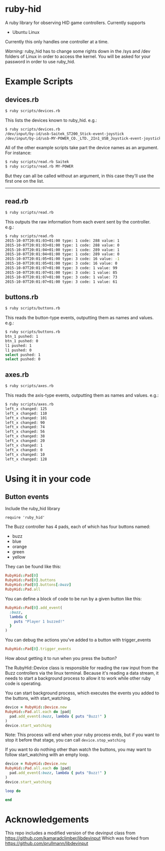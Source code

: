 ruby-hid
==========

A ruby library for observing HID game controllers. Currently supports

* Ubuntu Linux

Currently this only handles one controller at a time.

*Warning:* ruby_hid has to change some rights down in the /sys and /dev
folders of Linux in order to access the kernel. You will be asked for
your password in order to use ruby_hid.

Example Scripts
===============

devices.rb
----------

```bash
$ ruby scripts/devices.rb
```

This lists the devices known to ruby_hid. e.g.:

```bash
$ ruby scripts/devices.rb
/dev/input/by-id/usb-Saitek_ST200_Stick-event-joystick
/dev/input/by-id/usb-MY-POWER_CO._LTD._2In1_USB_Joystick-event-joystick
```

All of the other example scripts take part the device names as
an argument. For instance:

```bash
$ ruby scripts/read.rb Saitek
$ ruby scripts/read.rb MY-POWER
```

But they can all be called without an argument, in
this case they'll use the first one on the list.

-----------------------

read.rb
-------

```bash
$ ruby scripts/read.rb 
```

This outputs the raw information from each event sent
by the controller. e.g.:

```bash
$ ruby scripts/read.rb 
2015-10-07T20:01:03+01:00 type: 1 code: 288 value: 1
2015-10-07T20:01:03+01:00 type: 1 code: 288 value: 0
2015-10-07T20:01:04+01:00 type: 1 code: 289 value: 1
2015-10-07T20:01:04+01:00 type: 1 code: 289 value: 0
2015-10-07T20:01:05+01:00 type: 3 code: 16 value: -1
2015-10-07T20:01:05+01:00 type: 3 code: 16 value: 0
2015-10-07T20:01:07+01:00 type: 3 code: 1 value: 99
2015-10-07T20:01:07+01:00 type: 3 code: 1 value: 85
2015-10-07T20:01:07+01:00 type: 3 code: 1 value: 73
2015-10-07T20:01:07+01:00 type: 3 code: 1 value: 61
```

buttons.rb
----------

```bash
$ ruby scripts/buttons.rb 
```

This reads the button-type events, outputting them as
names and values. e.g.:

```bash
$ ruby scripts/buttons.rb 
btn_1 pushed: 1
btn_1 pushed: 0
l1 pushed: 1
l1 pushed: 0
select pushed: 1
select pushed: 0
```

axes.rb
----------

```bash
$ ruby scripts/axes.rb 
```

This reads the axis-type events, outputting them as
names and values. e.g.:

```bash
$ ruby scripts/axes.rb 
left_x changed: 125
left_x changed: 110
left_x changed: 101
left_x changed: 90
left_x changed: 74
left_x changed: 56
left_x changed: 38
left_x changed: 20
left_x changed: 1
left_x changed: 0
left_x changed: 10
left_x changed: 128
```


Using it in your code
=====================

Button events
-------------

Include the ruby_hid library

`require 'ruby_hid'`

The Buzz controller has 4 pads, each of which has four buttons named:
 
 * buzz
 * blue
 * orange
 * green
 * yellow

They can be found like this:

```ruby
RubyHid::Pad[0]
RubyHid::Pad[0].buttons
RubyHid::Pad[0].buttons[:buzz]
RubyHid::Pad.all
```

You can define a block of code to be run by a given button like this:

```ruby
RubyHid::Pad[0].add_event(
  :buzz,
  lambda {
    puts "Player 1 buzzed!"
  }
)
```

You can debug the actions you've added to a button with trigger_events

```ruby
RubyHid::Pad[0].trigger_events
```

How about getting it to run when you press the button?

The RubyHid::Device class is responsible for reading the raw input
from the Buzz controllers via the linux terminal. Because it's reading
a data stream, it needs to start a background process to allow it to 
work while other ruby code is operating.

You can start background process, which executes the events you added
to the buttons, with start_watching.

```ruby
device = RubyHid::Device.new
RubyHid::Pad.all.each do |pad|
  pad.add_event(:buzz, lambda { puts "Buzz!" }
)
device.start_watching
```

Note: This process will end when your ruby process ends, but if you
want to stop it before that stage, you can call `device.stop_watching`

If you want to do nothing other than watch the buttons, you may want
to follow start_watching with an empty loop.

```ruby
device = RubyHid::Device.new
RubyHid::Pad.all.each do |pad|
  pad.add_event(:buzz, lambda { puts "Buzz!" }
)
device.start_watching

loop do

end 
```

Acknowledgements
===============

This repo includes a modified version of the devinput class from
https://github.com/kamaradclimber/libdevinput
Which was forked from
https://github.com/prullmann/libdevinput
